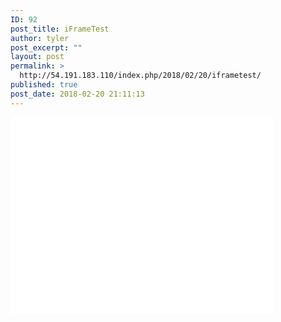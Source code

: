 ```yaml
---
ID: 92
post_title: iFrameTest
author: tyler
post_excerpt: ""
layout: post
permalink: >
  http://54.191.183.110/index.php/2018/02/20/iframetest/
published: true
post_date: 2018-02-20 21:11:13
---
```

<iframe width="420" height="315" src="//www.youtube.com/embed/qzOOy1tWBCg?rel=0" frameborder="0" allowfullscreen></iframe>